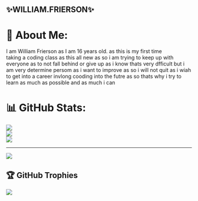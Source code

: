 ## ✨WILLIAM.FRIERSON✨

# 💫 About Me:
I am William Frierson as I am 16 years old. as this is my first time <br>taking a coding class as this all new as so i am trying to keep up with <br>everyone as to not fall behind or give up
as i know thats very dfficult but i am very determine persom as i want to improve as  so i will not quit as  i wiah to get into a career invlong cooding into the futre as so thats why i try to learn as much as possible and as much i can 



# 📊 GitHub Stats:
![](https://github-readme-stats.vercel.app/api?username=sxlre&theme=midnight-purple&hide_border=false&include_all_commits=false&count_private=false)<br/>
![](https://github-readme-streak-stats.herokuapp.com/?user=sxlre&theme=midnight-purple&hide_border=false)<br/>
![](https://github-readme-stats.vercel.app/api/top-langs/?username=sxlre&theme=midnight-purple&hide_border=false&include_all_commits=false&count_private=false&layout=compact)

---
[![](https://visitcount.itsvg.in/api?id=sxlre&icon=8&color=9)](https://visitcount.itsvg.in)



## 🏆 GitHub Trophies
![](https://github-profile-trophy.vercel.app/?username=sxlre&theme=radical&no-frame=false&no-bg=false&margin-w=4)



<!-- Proudly created with GPRM ( https://gprm.itsvg.in ) -->
<!-- Proudly created with GPRM ( https://gprm.itsvg.in ) -->
